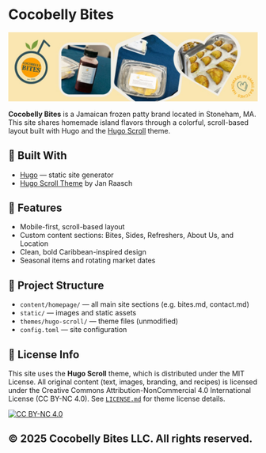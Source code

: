 # Cocobelly Bites

![](/static/images/menu-banner.jpg)

**Cocobelly Bites** is a Jamaican frozen patty brand located in Stoneham, MA. This site shares homemade island flavors through a colorful, scroll-based layout built with Hugo and the [Hugo Scroll](https://github.com/zjedi/hugo-scroll) theme.

## 🔧 Built With

- [Hugo](https://gohugo.io/) — static site generator
- [Hugo Scroll Theme](https://github.com/zjedi/hugo-scroll) by Jan Raasch

## 🚀 Features

- Mobile-first, scroll-based layout
- Custom content sections: Bites, Sides, Refreshers, About Us, and Location
- Clean, bold Caribbean-inspired design
- Seasonal items and rotating market dates

## 📂 Project Structure

- `content/homepage/` — all main site sections (e.g. bites.md, contact.md)
- `static/` — images and static assets
- `themes/hugo-scroll/` — theme files (unmodified)
- `config.toml` — site configuration

## 📝 License Info

This site uses the **Hugo Scroll** theme, which is distributed under the MIT License.
All original content (text, images, branding, and recipes) is licensed under the Creative Commons Attribution-NonCommercial 4.0 International License (CC BY-NC 4.0). 
See [`LICENSE.md`](/content/en/license.md) for theme license details.

[![CC BY-NC 4.0](https://licensebuttons.net/l/by-nc/4.0/88x31.png)](https://creativecommons.org/licenses/by-nc/4.0/)

© 2025 Cocobelly Bites LLC. All rights reserved.
---